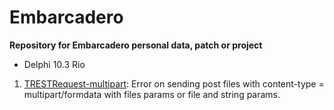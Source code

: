 # Embarcadero
**Repository for Embarcadero personal data, patch or project**

  - Delphi 10.3 Rio

 1. [TRESTRequest-multipart](https://github.com/cefamax/Embarcadero/tree/master/Delphi%2010.3%20Rio/TRESTRequest-multipart): Error on sending post files with content-type = multipart/formdata with files params or file and string params.